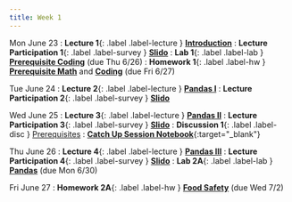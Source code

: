 ```yaml
---
title: Week 1
---
```


Mon June 23
: **Lecture 1**{: .label .label-lecture } [**Introduction**](lecture/lec01)
: **Lecture Participation 1**{: .label .label-survey } [**Slido**](https://app.sli.do/event/tAUrSvQdcrbpLWWbQJnepP)
: **Lab 1**{: .label .label-lab } [**Prerequisite Coding**](https://data100.datahub.berkeley.edu/hub/user-redirect/git-pull?repo=https%3A%2F%2Fgithub.com%2FDS-100%2Fsu25-student&branch=main&urlpath=lab%2Ftree%2Fsu25-student%2Flab%2Flab01%2Flab01.ipynb) (due Thu 6/26)
: **Homework 1**{: .label .label-hw } [**Prerequisite Math**](https://drive.google.com/file/d/1Md167EH3Kt0JP2BMqcZeT5Y26kf6kF3D/view?usp=sharing) and [**Coding**](https://data100.datahub.berkeley.edu/hub/user-redirect/git-pull?repo=https%3A%2F%2Fgithub.com%2FDS-100%2Fsu25-student&branch=main&urlpath=lab%2Ftree%2Fsu25-student%2Fhw%2Fhw01%2Fhw01.ipynb) (due Fri 6/27)

Tue June 24
: **Lecture 2**{: .label .label-lecture } [**Pandas I**](lecture/lec02)
: **Lecture Participation 2**{: .label .label-survey } [**Slido**](https://app.sli.do/event/pQrtDpqd5NDakKZxzjPUvk)

Wed June 25
: **Lecture 3**{: .label .label-lecture } [**Pandas II**](lecture/lec03)
: **Lecture Participation 3**{: .label .label-survey } [**Slido**](https://app.sli.do/event/tyV55aR4JPBW85NKtuPNfn)
: **Discussion 1**{: .label .label-disc } [Prerequisites](https://drive.google.com/file/d/1ZSFEXHRCbOhsk2V6C97vrGD_Fp04rKBy/view?usp=sharing)
	: [**Catch Up Session Notebook**](https://data100.datahub.berkeley.edu/hub/user-redirect/git-pull?repo=https%3A%2F%2Fgithub.com%2FDS-100%2Fsu25-student&branch=main&urlpath=lab%2Ftree%2Fsu25-student%2Fdisc%2Fcatchup%2Fcatchup_1_su25.ipynb){:target="_blank"}

Thu June 26
: **Lecture 4**{: .label .label-lecture } [**Pandas III**](lecture/lec04)
: **Lecture Participation 4**{: .label .label-survey } [**Slido**](https://app.sli.do/event/vqtnftbE7GbL4kc66uZESN)
: **Lab 2A**{: .label .label-lab } [**Pandas**](https://data100.datahub.berkeley.edu/hub/user-redirect/git-pull?repo=https%3A%2F%2Fgithub.com%2FDS-100%2Fsu25-student&branch=main&urlpath=lab%2Ftree%2Fsu25-student%2Flab%2Flab02A%2Flab02A.ipynb) (due Mon 6/30)

Fri June 27
: **Homework 2A**{: .label .label-hw } [**Food Safety**](https://data100.datahub.berkeley.edu/hub/user-redirect/git-pull?repo=https%3A%2F%2Fgithub.com%2FDS-100%2Fsu25-student&branch=main&urlpath=lab%2Ftree%2Fsu25-student%2Fhw%2Fhw02A%2Fhw02A.ipynb) (due Wed 7/2)

